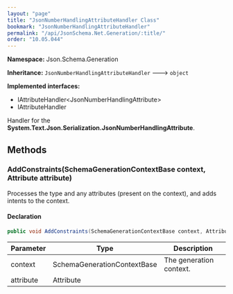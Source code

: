 ```yaml
---
layout: "page"
title: "JsonNumberHandlingAttributeHandler Class"
bookmark: "JsonNumberHandlingAttributeHandler"
permalink: "/api/JsonSchema.Net.Generation/:title/"
order: "10.05.044"
---
```

**Namespace:** Json.Schema.Generation

**Inheritance:**
`JsonNumberHandlingAttributeHandler`
 🡒 
`object`

**Implemented interfaces:**

- IAttributeHandler\<JsonNumberHandlingAttribute\>
- IAttributeHandler

Handler for the **System.Text.Json.Serialization.JsonNumberHandlingAttribute**.

## Methods

### AddConstraints(SchemaGenerationContextBase context, Attribute attribute)

Processes the type and any attributes (present on the context), and adds
intents to the context.

#### Declaration

```c#
public void AddConstraints(SchemaGenerationContextBase context, Attribute attribute)
```

| Parameter | Type | Description |
|---|---|---|
| context | SchemaGenerationContextBase | The generation context. |
| attribute | Attribute |  |


